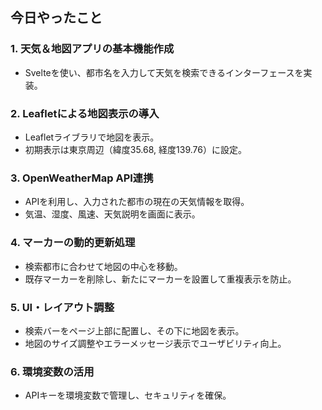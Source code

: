 ## 今日やったこと

### 1. 天気＆地図アプリの基本機能作成
- Svelteを使い、都市名を入力して天気を検索できるインターフェースを実装。

### 2. Leafletによる地図表示の導入
- Leafletライブラリで地図を表示。
- 初期表示は東京周辺（緯度35.68, 経度139.76）に設定。

### 3. OpenWeatherMap API連携
- APIを利用し、入力された都市の現在の天気情報を取得。
- 気温、湿度、風速、天気説明を画面に表示。

### 4. マーカーの動的更新処理
- 検索都市に合わせて地図の中心を移動。
- 既存マーカーを削除し、新たにマーカーを設置して重複表示を防止。

### 5. UI・レイアウト調整
- 検索バーをページ上部に配置し、その下に地図を表示。
- 地図のサイズ調整やエラーメッセージ表示でユーザビリティ向上。

### 6. 環境変数の活用
- APIキーを環境変数で管理し、セキュリティを確保。

